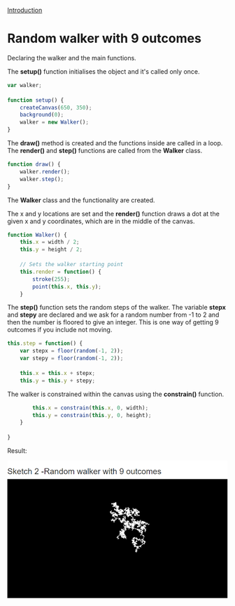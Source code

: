 [Introduction](../)

# Random walker with 9 outcomes

Declaring the walker and the main functions.

The **setup()** function initialises the object and it's called only once.

```js
var walker;

function setup() {
    createCanvas(650, 350);
    background(0);
    walker = new Walker();
}

```

The **draw()** method is created and the functions inside are called in a loop.
The **render()** and **step()** functions are called from the **Walker** class.

```js
function draw() {
    walker.render();
    walker.step();
}
```

The **Walker** class and the functionality are created.

The x and y locations are set and the **render()** function draws a dot at the given x and y coordinates, which are in the middle of the canvas.

```js
function Walker() {
    this.x = width / 2;
    this.y = height / 2;

    // Sets the walker starting point
    this.render = function() {
        stroke(255);
        point(this.x, this.y);
    }
```
The **step()** function sets the random steps of the walker. The variable **stepx** and **stepy** are declared and we ask for a random number from -1 to 2 and then the number is floored to give an integer. This is one way of getting 9 outcomes if you include not moving.


```js
this.step = function() {
    var stepx = floor(random(-1, 2));
    var stepy = floor(random(-1, 2));

    this.x = this.x + stepx;
    this.y = this.y + stepy;

```
The walker is constrained within the canvas using the **constrain()** function.

```js
        this.x = constrain(this.x, 0, width);
        this.y = constrain(this.y, 0, height);
    }

}
```

Result:

![Random Walker](img/Sketch02.PNG?raw=true "Random Walker")
